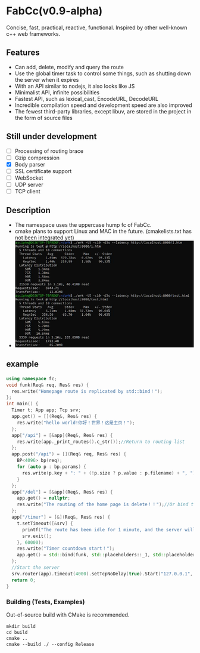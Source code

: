 # FabCc(v0.9-alpha)
Concise, fast, practical, reactive, functional. Inspired by other well-known c++ web frameworks.

## Features
- Can add, delete, modify and query the route
- Use the global timer task to control some things, such as shutting down the server when it expires
- With an API similar to nodejs, it also looks like JS
- Minimalist API, infinite possibilities
- Fastest API, such as lexical_cast, EncodeURL, DecodeURL
- Incredible compilation speed and development speed are also improved
- The fewest third-party libraries, except libuv, are stored in the project in the form of source files

## Still under development
- [ ] Processing of routing brace
- [ ] Gzip compression
- [x] Body parser
- [ ] SSL certificate support
- [ ] WebSocket
- [ ] UDP server
- [ ] TCP client

## Description
- The namespace uses the uppercase hump fc of FabCc.
- cmake plans to support Linux and MAC in the future. (cmakelists.txt has not been integrated yet)
- ![test](./test.jpg)

## example
```c++
using namespace fc;
void funk(Req& req, Res& res) {
  res.write("Homepage route is replicated by std::bind！");
};
int main() {
  Timer t; App app; Tcp srv;
  app.get() = [](Req&, Res& res) {
	res.write("hello world!你好！世界！这是主页！");
  };
  app["/api"] = [&app](Req&, Res& res) {
	res.write(app._print_routes().c_str());//Return to routing list
  };
  app.post("/api") = [](Req& req, Res& res) {
	BP<4096> bp(req);
	for (auto p : bp.params) {
	  res.write(p.key + ": " + (!p.size ? p.value : p.filename) + ", ");
	}
  };
  app["/del"] = [&app](Req&, Res& res) {
	app.get() = nullptr;
	res.write("The routing of the home page is delete！！");//Or bind the void method in the following std::bind way
  };
  app["/timer"] = [&](Req&, Res& res) {
	t.setTimeout([&srv] {
	  printf("The route has been idle for 1 minute, and the server will shut down automatically！！");
	  srv.exit();
	}, 60000);
	res.write("Timer countdown start！");
	app.get() = std::bind(funk, std::placeholders::_1, std::placeholders::_2);
  };
  //Start the server
  srv.router(app).timeout(4000).setTcpNoDelay(true).Start("127.0.0.1", 8080);
  return 0;
}
```

### Building (Tests, Examples)
Out-of-source build with CMake is recommended.
```
mkdir build
cd build
cmake ..
cmake --build ./ --config Release
```
